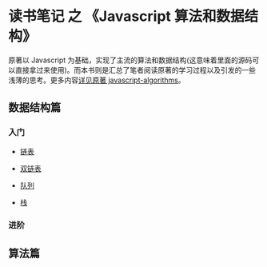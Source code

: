 # 读书笔记 之 《Javascript 算法和数据结构》

原著以 Javascript 为基础，实现了主流的算法和数据结构(这意味着里面的源码可以直接拿过来使用)。而本书则是汇总了笔者阅读原著的学习过程以及引发的一些浅薄的思考。更多内容[详见原著 javascript-algorithms](https://github.com/trekhleb/javascript-algorithms)。

## 数据结构篇
### 入门
- [链表](./data-structures/Linked-List.md)

- [双链表](./data-structures/Doubly-Linked-List.md)

- [队列](./data-structures/Queue.md)

- [栈](./data-structures/Stack.md)

### 进阶

## 算法篇